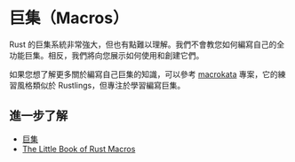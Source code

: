 # 巨集（Macros）

Rust 的巨集系統非常強大，但也有點難以理解。我們不會教您如何編寫自己的全功能巨集。相反，我們將向您展示如何使用和創建它們。

如果您想了解更多關於編寫自己巨集的知識，可以參考 [macrokata](https://github.com/tfpk/macrokata) 專案，它的練習風格類似於 Rustlings，但專注於學習編寫巨集。

## 進一步了解

- [巨集](https://doc.rust-lang.org/book/ch19-06-macros.html)
- [The Little Book of Rust Macros](https://veykril.github.io/tlborm/)

